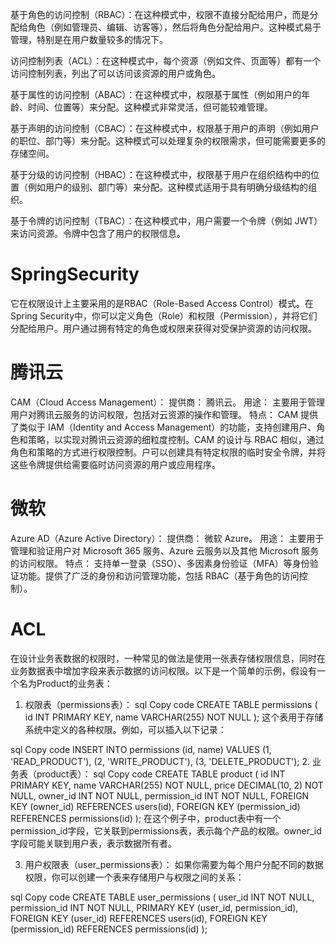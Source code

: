 基于角色的访问控制（RBAC）：在这种模式中，权限不直接分配给用户，而是分配给角色（例如管理员、编辑、访客等），然后将角色分配给用户。这种模式易于管理，特别是在用户数量较多的情况下。

访问控制列表（ACL）：在这种模式中，每个资源（例如文件、页面等）都有一个访问控制列表，列出了可以访问该资源的用户或角色。

基于属性的访问控制（ABAC）：在这种模式中，权限基于属性（例如用户的年龄、时间、位置等）来分配。这种模式非常灵活，但可能较难管理。

基于声明的访问控制（CBAC）：在这种模式中，权限基于用户的声明（例如用户的职位、部门等）来分配。这种模式可以处理复杂的权限需求，但可能需要更多的存储空间。

基于分级的访问控制（HBAC）：在这种模式中，权限基于用户在组织结构中的位置（例如用户的级别、部门等）来分配。这种模式适用于具有明确分级结构的组织。

基于令牌的访问控制（TBAC）：在这种模式中，用户需要一个令牌（例如 JWT）来访问资源。令牌中包含了用户的权限信息。

# SpringSecurity
它在权限设计上主要采用的是RBAC（Role-Based Access Control）模式。在Spring Security中，你可以定义角色（Role）和权限（Permission），并将它们分配给用户。用户通过拥有特定的角色或权限来获得对受保护资源的访问权限。

# 腾讯云
CAM（Cloud Access Management）：
提供商： 腾讯云。
用途： 主要用于管理用户对腾讯云服务的访问权限，包括对云资源的操作和管理。
特点： CAM 提供了类似于 IAM（Identity and Access Management）的功能，支持创建用户、角色和策略，以实现对腾讯云资源的细粒度控制。CAM 的设计与 RBAC 相似，通过角色和策略的方式进行权限控制。户可以创建具有特定权限的临时安全令牌，并将这些令牌提供给需要临时访问资源的用户或应用程序。

# 微软
Azure AD（Azure Active Directory）：
提供商： 微软 Azure。
用途： 主要用于管理和验证用户对 Microsoft 365 服务、Azure 云服务以及其他 Microsoft 服务的访问权限。
特点： 支持单一登录（SSO）、多因素身份验证（MFA）等身份验证功能。提供了广泛的身份和访问管理功能，包括 RBAC（基于角色的访问控制）。


# ACL


在设计业务表数据的权限时，一种常见的做法是使用一张表存储权限信息，同时在业务数据表中增加字段来表示数据的访问权限。以下是一个简单的示例，假设有一个名为Product的业务表：

1. 权限表（permissions表）：
   sql
   Copy code
   CREATE TABLE permissions (
   id INT PRIMARY KEY,
   name VARCHAR(255) NOT NULL
   );
   这个表用于存储系统中定义的各种权限。例如，可以插入以下记录：

sql
Copy code
INSERT INTO permissions (id, name) VALUES
(1, 'READ_PRODUCT'),
(2, 'WRITE_PRODUCT'),
(3, 'DELETE_PRODUCT');
2. 业务表（product表）：
   sql
   Copy code
   CREATE TABLE product (
   id INT PRIMARY KEY,
   name VARCHAR(255) NOT NULL,
   price DECIMAL(10, 2) NOT NULL,
   owner_id INT NOT NULL,
   permission_id INT NOT NULL,
   FOREIGN KEY (owner_id) REFERENCES users(id),
   FOREIGN KEY (permission_id) REFERENCES permissions(id)
   );
   在这个例子中，product表中有一个permission_id字段，它关联到permissions表，表示每个产品的权限。owner_id字段可能关联到用户表，表示数据所有者。

3. 用户权限表（user_permissions表）：
   如果你需要为每个用户分配不同的数据权限，你可以创建一个表来存储用户与权限之间的关系：

sql
Copy code
CREATE TABLE user_permissions (
user_id INT NOT NULL,
permission_id INT NOT NULL,
PRIMARY KEY (user_id, permission_id),
FOREIGN KEY (user_id) REFERENCES users(id),
FOREIGN KEY (permission_id) REFERENCES permissions(id)
);